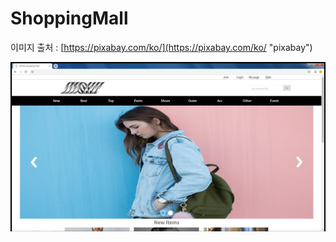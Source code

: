# ShoppingMall

이미지 출처 : [https://pixabay.com/ko/](https://pixabay.com/ko/ "pixabay")

![Alt text](/sample/sample1.png)
